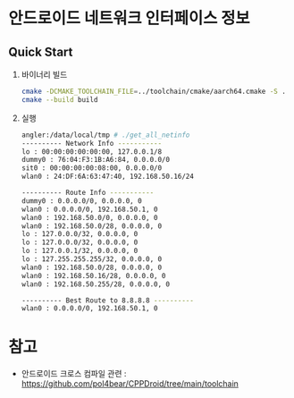 # 안드로이드 네트워크 인터페이스 정보

## Quick Start

1. 바이너리 빌드

   ```bash
   cmake -DCMAKE_TOOLCHAIN_FILE=../toolchain/cmake/aarch64.cmake -S . -B build
   cmake --build build
   ```

2. 실행

   ```bash
   angler:/data/local/tmp # ./get_all_netinfo
   ---------- Network Info -----------
   lo : 00:00:00:00:00:00, 127.0.0.1/8
   dummy0 : 76:04:F3:1B:A6:84, 0.0.0.0/0
   sit0 : 00:00:00:00:08:00, 0.0.0.0/0
   wlan0 : 24:DF:6A:63:47:40, 192.168.50.16/24
   
   ---------- Route Info -----------
   dummy0 : 0.0.0.0/0, 0.0.0.0, 0
   wlan0 : 0.0.0.0/0, 192.168.50.1, 0
   wlan0 : 192.168.50.0/0, 0.0.0.0, 0
   wlan0 : 192.168.50.0/28, 0.0.0.0, 0
   lo : 127.0.0.0/32, 0.0.0.0, 0
   lo : 127.0.0.0/32, 0.0.0.0, 0
   lo : 127.0.0.1/32, 0.0.0.0, 0
   lo : 127.255.255.255/32, 0.0.0.0, 0
   wlan0 : 192.168.50.0/28, 0.0.0.0, 0
   wlan0 : 192.168.50.16/28, 0.0.0.0, 0
   wlan0 : 192.168.50.255/28, 0.0.0.0, 0
   
   ---------- Best Route to 8.8.8.8 ----------
   wlan0 : 0.0.0.0/0, 192.168.50.1, 0
   ```

# 참고

- 안드로이드 크로스 컴파일 관련 : https://github.com/pol4bear/CPPDroid/tree/main/toolchain
